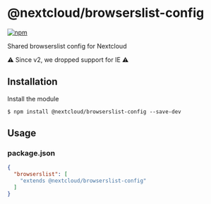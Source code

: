 # @nextcloud/browserslist-config

[![npm](https://img.shields.io/npm/v/@nextcloud/browserslist-config.svg)](https://www.npmjs.com/package/@nextcloud/browserslist-config)

Shared browserslist config for Nextcloud

⚠️ Since v2, we dropped support for IE ⚠️

## Installation

Install the module

```shell
$ npm install @nextcloud/browserslist-config --save-dev
```

## Usage

### package.json

```json
{
  "browserslist": [
    "extends @nextcloud/browserslist-config"
  ]
}
```
